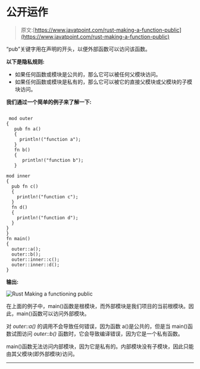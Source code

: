 # 公开运作

> 原文:[https://www.javatpoint.com/rust-making-a-function-public](https://www.javatpoint.com/rust-making-a-function-public)

“pub”关键字用在声明的开头，以便外部函数可以访问该函数。

**以下是隐私规则:**

*   如果任何函数或模块是公共的，那么它可以被任何父模块访问。
*   如果任何函数或模块是私有的，那么它可以被它的直接父模块或父模块的子模块访问。

**我们通过一个简单的例子来了解一下:**

```

 mod outer
{
   pub fn a()
   {
     println!("function a");        
   }
   fn b()
   {
      println!("function b");
   }

mod inner
{
  pub fn c()
  {
    println!("function c");
  }
  fn d()
  {
    println!("function d");
  }
}
}
fn main()
{
  outer::a();
  outer::b();
  outer::inner::c();
  outer::inner::d();
}

```

**输出:**

![Rust Making a functioning public](../Images/0023c75201570ceab20b592acac657a6.png)

在上面的例子中，main()函数是根模块，而外部模块是我们项目的当前根模块。因此，main()函数可以访问外部模块。

对 *outer::a()* 的调用不会导致任何错误，因为函数 a()是公共的，但是当 main()函数试图访问 *outer::b()* 函数时，它会导致编译错误，因为它是一个私有函数。

main()函数无法访问内部模块，因为它是私有的。内部模块没有子模块，因此只能由其父模块(即外部模块)访问。

* * *